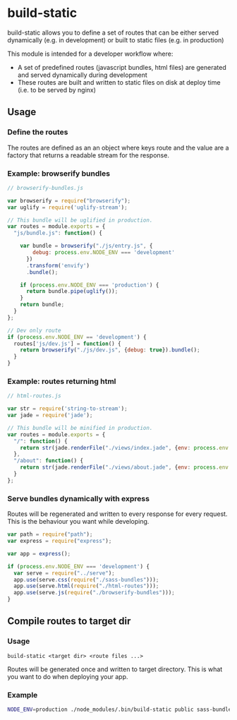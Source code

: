 # build-static

build-static allows you to define a set of routes that can be either served dynamically (e.g. in development) or built to static files (e.g. in production)

This module is intended for a developer workflow where:

- A set of predefined routes (javascript bundles, html files) are generated and served dynamically during development
- These routes are built and written to static files on disk at deploy time (i.e. to be served by nginx)

## Usage

### Define the routes 

The routes are defined as an an object where keys route and the value are a factory that returns
a readable stream for the response.

### Example: browserify bundles

```js
// browserify-bundles.js

var browserify = require("browserify");
var uglify = require('uglify-stream');

// This bundle will be uglified in production.
var routes = module.exports = {
  "js/bundle.js": function() {

    var bundle = browserify("./js/entry.js", {
        debug: process.env.NODE_ENV === 'development'
      })
      .transform('envify')
      .bundle();

    if (process.env.NODE_ENV === 'production') {
      return bundle.pipe(uglify());
    }
    return bundle;
  }
};

// Dev only route
if (process.env.NODE_ENV == 'development') {
  routes['js/dev.js'] = function() {
    return browserify("./js/dev.js", {debug: true}).bundle();
  }
}
```

### Example: routes returning html

```js
// html-routes.js

var str = require('string-to-stream');
var jade = require('jade');

// This bundle will be minified in production.
var routes = module.exports = {
  "/": function() {
    return str(jade.renderFile("./views/index.jade", {env: process.env.NODE_ENV}));
  },
  "/about": function() {
    return str(jade.renderFile("./views/about.jade", {env: process.env.NODE_ENV}));
  }
};


```

### Serve bundles dynamically with express

Routes will be regenerated and written to every response for every request. This is the behaviour you want while developing.

```js
var path = require("path");
var express = require("express");

var app = express();

if (process.env.NODE_ENV === 'development') {
  var serve = require("../serve");
  app.use(serve.css(require("./sass-bundles")));
  app.use(serve.html(require("./html-routes")));
  app.use(serve.js(require("./browserify-bundles")));
}

```

## Compile routes to target dir

### Usage
```
build-static <target dir> <route files ...>
```

Routes will be generated once and written to target directory. This is what you want to do when deploying your app.

### Example
```sh
NODE_ENV=production ./node_modules/.bin/build-static public sass-bundles.js browserify-bundles.js html-routes.js
```